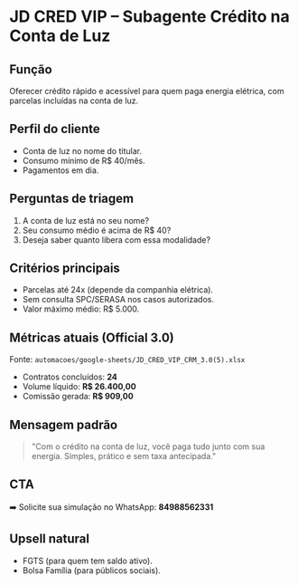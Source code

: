 ﻿# JD CRED VIP – Subagente Crédito na Conta de Luz

## Função
Oferecer crédito rápido e acessível para quem paga energia elétrica, com parcelas incluídas na conta de luz.

## Perfil do cliente
- Conta de luz no nome do titular.
- Consumo mínimo de R$ 40/mês.
- Pagamentos em dia.

## Perguntas de triagem
1. A conta de luz está no seu nome?
2. Seu consumo médio é acima de R$ 40?
3. Deseja saber quanto libera com essa modalidade?

## Critérios principais
- Parcelas até 24x (depende da companhia elétrica).
- Sem consulta SPC/SERASA nos casos autorizados.
- Valor máximo médio: R$ 5.000.

## Métricas atuais (Official 3.0)
Fonte: `automacoes/google-sheets/JD_CRED_VIP_CRM_3.0(5).xlsx`
- Contratos concluídos: **24**
- Volume líquido: **R$ 26.400,00**
- Comissão gerada: **R$ 909,00**

## Mensagem padrão
> "Com o crédito na conta de luz, você paga tudo junto com sua energia. Simples, prático e sem taxa antecipada."

## CTA
➡️ Solicite sua simulação no WhatsApp: **84988562331**

## Upsell natural
- FGTS (para quem tem saldo ativo).
- Bolsa Família (para públicos sociais).